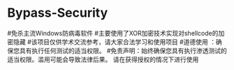 # Bypass-Security
#免杀主流Windows防病毒软件
#主要使用了XOR加密技术实现对shellcode的加密隐藏
#该项目仅供学术交流参考，请大家合法学习和使用项目
#道德使用 ：确保您具有执行任何测试的适当权限。 
#免责声明：始终确保您具有执行渗透测试的适当权限。滥用可能会导致法律后果。 请在获得授权的情况下进行使用
